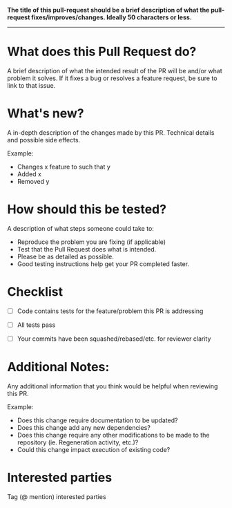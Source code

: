 **The title of this pull-request should be a brief description of what the pull-request fixes/improves/changes. Ideally 50 characters or less.**
* * *

# What does this Pull Request do?
A brief description of what the intended result of the PR will be and/or what problem it solves.
If it fixes a bug or resolves a feature request, be sure to link to that issue.

# What's new?
A in-depth description of the changes made by this PR. Technical details and possible side effects.

Example:
* Changes x feature to such that y
* Added x
* Removed y

# How should this be tested?

A description of what steps someone could take to:
* Reproduce the problem you are fixing (if applicable)
* Test that the Pull Request does what is intended.
* Please be as detailed as possible.
* Good testing instructions help get your PR completed faster.


# Checklist
- [ ] Code contains tests for the feature/problem this PR is addressing
- [ ] All tests pass
- [ ] Your commits have been squashed/rebased/etc. for reviewer clarity


# Additional Notes:
Any additional information that you think would be helpful when reviewing this PR.

Example:
* Does this change require documentation to be updated?
* Does this change add any new dependencies?
* Does this change require any other modifications to be made to the repository (ie. Regeneration activity, etc.)?
* Could this change impact execution of existing code?

# Interested parties
Tag (@ mention) interested parties
